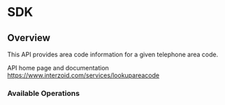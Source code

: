 # SDK

## Overview

This API provides area code information for a given telephone area code.

API home page and documentation
<https://www.interzoid.com/services/lookupareacode>
### Available Operations

